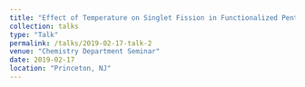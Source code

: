 ```yaml
---
title: "Effect of Temperature on Singlet Fission in Functionalized Pentacene Derivatives"
collection: talks
type: "Talk"
permalink: /talks/2019-02-17-talk-2
venue: "Chemistry Department Seminar"
date: 2019-02-17
location: "Princeton, NJ"
---
```



